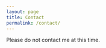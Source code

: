 ```yaml
---
layout: page
title: Contact
permalink: /contact/
---
```


<amp-img height="720" layout="responsive" src="assets/images/background_sunset_1.jpg"></amp-img>

Please do not contact me at this time.